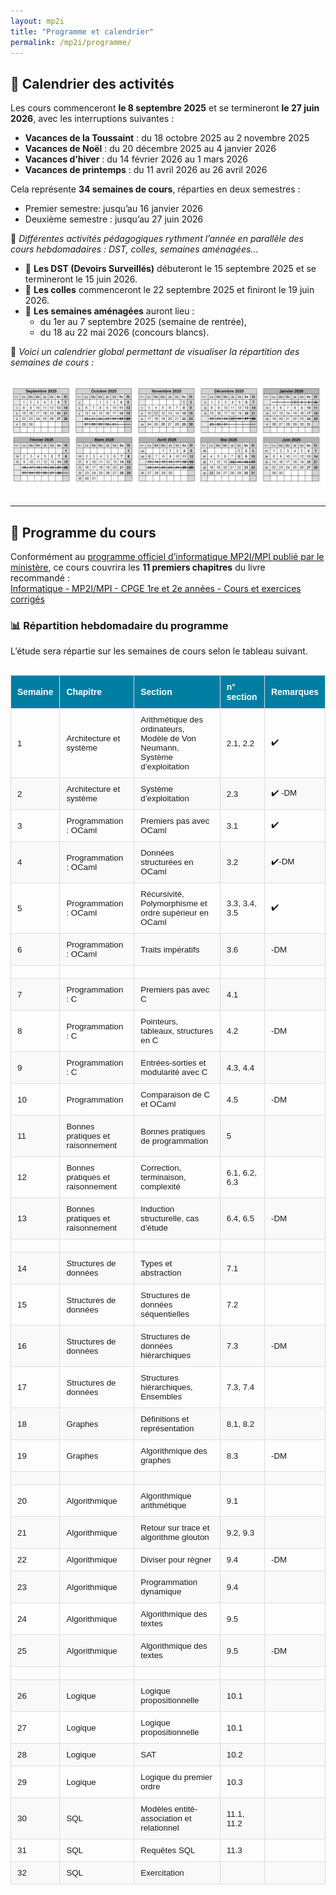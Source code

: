 ```yaml
---
layout: mp2i
title: "Programme et calendrier"
permalink: /mp2i/programme/
---
```


## 📅 Calendrier des activités

Les cours commenceront **le 8 septembre 2025** et se termineront **le 27 juin 2026**, avec les interruptions suivantes :

- **Vacances de la Toussaint** : du 18 octobre 2025 au 2 novembre 2025  
- **Vacances de Noël** : du 20 décembre 2025 au 4 janvier 2026  
- **Vacances d’hiver** : du 14 février 2026 au 1 mars 2026  
- **Vacances de printemps** : du 11 avril 2026 au 26 avril 2026  

Cela représente **34 semaines de cours**, réparties en deux semestres :  
- Premier semestre: jusqu’au 16 janvier 2026  
- Deuxième semestre : jusqu’au 27 juin 2026  

🔄 *Différentes activités pédagogiques rythment l’année en parallèle des cours hebdomadaires : DST, colles, semaines aménagées...*

- 📝 **Les DST (Devoirs Surveillés)** débuteront le 15 septembre 2025 et se termineront le 15 juin 2026.  
- 🎤 **Les colles** commenceront le 22 septembre 2025 et finiront le 19 juin 2026.  
- 📅 **Les semaines aménagées** auront lieu :
  - du 1er au 7 septembre 2025 (semaine de rentrée),
  - du 18 au 22 mai 2026 (concours blancs).

📌 *Voici un calendrier global permettant de visualiser la répartition des semaines de cours :*


<img src="/images/calendrier-mp2i.png" alt="Calendrier" width="900px" style="display: block; margin: 30px auto;" />

---

## 📘 Programme du cours

Conformément au [programme officiel d’informatique MP2I/MPI publié par le ministère](https://www.cpgelachenal.fr/documents/Programme%20informatique%20MP2I-MPI.pdf), ce cours couvrira les **11 premiers chapitres** du livre recommandé :  
[Informatique - MP2I/MPI - CPGE 1re et 2e années - Cours et exercices corrigés](https://www.editions-ellipses.fr/accueil/14407-informatique-mpi2-mpi-cpge-1re-et-2e-annees-cours-et-exercices-corriges-9782340070349.html)


### 📊 Répartition hebdomadaire du programme

L’étude sera répartie sur les semaines de cours selon le tableau suivant.
<!-- Questo è un commento in Markdown: non sarà visibile su GitHub  <iframe src="https://docs.google.com/spreadsheets/d/1bLaYKiwjtkOId92elSMJjm0HFgUuNslEN8jcu967iCA/edit?gid=0#gid=0 widget=true&amp;headers=false" width="800px" height="400px" style="border: 1px solid #ccc; margin: 20px auto; display: block;"> </iframe> -->



<style>
  .programme-table {
    width: 100%;
    border-collapse: collapse;
    font-family: Arial, sans-serif;
    font-size: 0.95em;
    margin-top: 30px;
    text-align: left;
  }

  .programme-table th, .programme-table td {
    padding: 10px;
    border: 1px solid #ddd;
  }

  .programme-table th {
    background-color: #007fa3;
    color: white;
    font-size: 1.05em;
  }

  .programme-table tr:nth-child(even) {
    background-color: #f9f9f9;
  }

  .programme-table tr:hover {
    background-color: #f1f1f1;
  }

  .programme-table td.dm-cell {
    text-align: center;
    font-size: 1.2em;
  }

  .programme-table td.fin-cell {
    color: red;
    font-weight: bold;
    text-align: center;
  }
</style>

<table class="programme-table">
  <thead>
    <tr>
      <th>Semaine</th>
      <th>Chapitre</th>
      <th>Section</th>
      <th>n° section</th>
      <th>Remarques</th>
    </tr>
  </thead>
  <tbody>
    <tr><td>1</td><td>Architecture et système</td><td>Arithmétique des ordinateurs, Modèle de Von Neumann, Système d’exploitation </td><td>2.1, 2.2 </td><td>✔️</td></tr>
    <tr><td>2</td><td>Architecture et système</td><td>Système d’exploitation </td><td>2.3 </td><td> ✔️ -DM </td></tr>
    <tr><td>3</td><td>Programmation : OCaml</td><td>Premiers pas avec OCaml</td><td>3.1</td><td> ✔️ </td></tr>
    <tr><td>4</td><td>Programmation : OCaml</td><td>Données structurées en OCaml</td><td>3.2</td><td>✔️-DM</td></tr>
    <tr><td>5</td><td>Programmation : OCaml</td><td>Récursivité, Polymorphisme et ordre supérieur en OCaml</td><td>3.3, 3.4, 3.5</td><td>✔️</td></tr>
    <tr><td>6</td><td>Programmation : OCaml</td><td>Traits impératifs</td><td>3.6</td><td>-DM</td></tr>
    <tr><td></td><td></td><td></td><td></td><td></td></tr>
    <tr><td>7</td><td>Programmation : C</td><td>Premiers pas avec C</td><td>4.1</td><td></td></tr>
    <tr><td>8</td><td>Programmation : C</td><td>Pointeurs, tableaux, structures en C</td><td>4.2</td><td>-DM</td></tr>
    <tr><td>9</td><td>Programmation : C</td><td>Entrées-sorties et modularité avec C</td><td>4.3, 4.4</td><td></td></tr>
    <tr><td>10</td><td>Programmation </td><td>Comparaison de C et OCaml</td><td>4.5</td><td>-DM</td></tr>
    <tr><td>11</td><td>Bonnes pratiques et raisonnement</td><td>Bonnes pratiques de programmation</td><td>5</td><td></td></tr>
    <tr><td>12</td><td>Bonnes pratiques et raisonnement</td><td>Correction, terminaison, complexité</td><td>6.1, 6.2, 6.3</td><td></td></tr>
    <tr><td>13</td><td>Bonnes pratiques et raisonnement</td><td>Induction structurelle, cas d’étude</td><td>6.4, 6.5</td><td>-DM</td></tr>
    <tr><td></td><td></td><td></td><td></td><td></td></tr>
    <tr><td>14</td><td>Structures de données</td><td>Types et abstraction</td><td>7.1</td><td></td></tr>
    <tr><td>15</td><td>Structures de données</td><td>Structures de données séquentielles</td><td>7.2</td><td></td></tr>
    <tr><td>16</td><td>Structures de données</td><td>Structures de données hiérarchiques</td><td>7.3</td><td>-DM</td></tr>
    <tr><td>17</td><td>Structures de données</td><td>Structures hiérarchiques, Ensembles</td><td>7.3, 7.4</td><td></td></tr>
    <tr><td>18</td><td>Graphes</td><td>Définitions et représentation</td><td>8.1, 8.2</td><td></td></tr>
    <tr><td>19</td><td>Graphes</td><td>Algorithmique des graphes</td><td>8.3</td><td>-DM</td></tr>
    <tr><td></td><td></td><td></td><td></td><td></td></tr>
    <tr><td>20</td><td>Algorithmique</td><td>Algorithmique arithmétique</td><td>9.1</td><td></td></tr>
    <tr><td>21</td><td>Algorithmique</td><td>Retour sur trace et algorithme glouton</td><td>9.2, 9.3</td><td></td></tr>
    <tr><td>22</td><td>Algorithmique</td><td>Diviser pour régner</td><td>9.4</td><td>-DM</td></tr>
    <tr><td>23</td><td>Algorithmique</td><td>Programmation dynamique</td><td>9.4</td><td></td></tr>
    <tr><td>24</td><td>Algorithmique</td><td>Algorithmique des textes</td><td>9.5</td><td></td></tr>
    <tr><td>25</td><td>Algorithmique</td><td>Algorithmique des textes</td><td>9.5</td><td>-DM</td></tr>
    <tr><td></td><td></td><td></td><td></td><td></td></tr>
    <tr><td>26</td><td>Logique</td><td>Logique propositionnelle</td><td>10.1</td><td></td></tr>
    <tr><td>27</td><td>Logique</td><td>Logique propositionnelle</td><td>10.1</td><td></td></tr>
    <tr><td>28</td><td>Logique</td><td>SAT</td><td>10.2</td><td></td></tr>
    <tr><td>29</td><td>Logique</td><td>Logique du premier ordre</td><td>10.3</td><td></td></tr>
    <tr><td>30</td><td>SQL</td><td>Modèles entité-association et relationnel</td><td>11.1, 11.2</td><td></td></tr>
    <tr><td>31</td><td>SQL</td><td>Requêtes SQL</td><td>11.3</td><td></td></tr>
    <tr><td>32</td><td>SQL</td><td>Exercitation </td><td></td><td></td></tr>
  </tbody>
</table>



